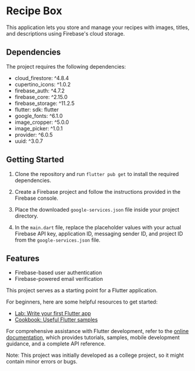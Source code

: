 # Recipe Box

This application lets you store and manage your recipes with images, titles, and descriptions using Firebase's cloud storage.

## Dependencies

The project requires the following dependencies:

* cloud_firestore: ^4.8.4
* cupertino_icons: ^1.0.2
* firebase_auth: ^4.7.2
* firebase_core: ^2.15.0
* firebase_storage: ^11.2.5
* flutter:
    sdk: flutter
* google_fonts: ^6.1.0
* image_cropper: ^5.0.0
* image_picker: ^1.0.1
* provider: ^6.0.5
* uuid: ^3.0.7

## Getting Started

1. Clone the repository and run `flutter pub get` to install the required dependencies.

2. Create a Firebase project and follow the instructions provided in the Firebase console.

3. Place the downloaded `google-services.json` file inside your project directory.

4. In the `main.dart` file, replace the placeholder values with your actual Firebase API key, application ID, messaging sender ID, and project ID from the `google-services.json` file.

## Features

* Firebase-based user authentication
* Firebase-powered email verification

This project serves as a starting point for a Flutter application.

For beginners, here are some helpful resources to get started:

- [Lab: Write your first Flutter app](https://docs.flutter.dev/get-started/codelab)
- [Cookbook: Useful Flutter samples](https://docs.flutter.dev/cookbook)

For comprehensive assistance with Flutter development, refer to the [online documentation](https://docs.flutter.dev/), which provides tutorials, samples, mobile development guidance, and a complete API reference.

Note: This project was initially developed as a college project, so it might contain minor errors or bugs.

